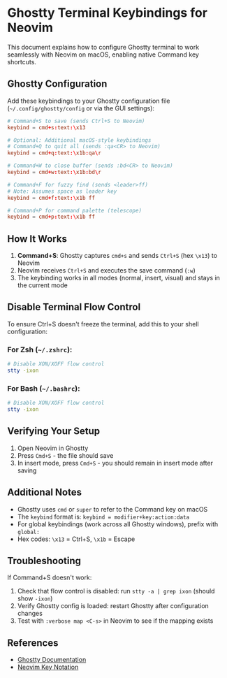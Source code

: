 # Ghostty Terminal Keybindings for Neovim

This document explains how to configure Ghostty terminal to work seamlessly with Neovim on macOS, enabling native Command key shortcuts.

## Ghostty Configuration

Add these keybindings to your Ghostty configuration file (`~/.config/ghostty/config` or via the GUI settings):

```toml
# Command+S to save (sends Ctrl+S to Neovim)
keybind = cmd+s:text:\x13

# Optional: Additional macOS-style keybindings
# Command+Q to quit all (sends :qa<CR> to Neovim)
keybind = cmd+q:text:\x1b:qa\r

# Command+W to close buffer (sends :bd<CR> to Neovim)
keybind = cmd+w:text:\x1b:bd\r

# Command+F for fuzzy find (sends <leader>ff)
# Note: Assumes space as leader key
keybind = cmd+f:text:\x1b ff

# Command+P for command palette (telescope)
keybind = cmd+p:text:\x1b ff
```

## How It Works

1. **Command+S**: Ghostty captures `cmd+s` and sends `Ctrl+S` (hex `\x13`) to Neovim
2. Neovim receives `Ctrl+S` and executes the save command (`:w`)
3. The keybinding works in all modes (normal, insert, visual) and stays in the current mode

## Disable Terminal Flow Control

To ensure Ctrl+S doesn't freeze the terminal, add this to your shell configuration:

### For Zsh (`~/.zshrc`):
```bash
# Disable XON/XOFF flow control
stty -ixon
```

### For Bash (`~/.bashrc`):
```bash
# Disable XON/XOFF flow control
stty -ixon
```

## Verifying Your Setup

1. Open Neovim in Ghostty
2. Press `Cmd+S` - the file should save
3. In insert mode, press `Cmd+S` - you should remain in insert mode after saving

## Additional Notes

- Ghostty uses `cmd` or `super` to refer to the Command key on macOS
- The `keybind` format is: `keybind = modifier+key:action:data`
- For global keybindings (work across all Ghostty windows), prefix with `global:`
- Hex codes: `\x13` = Ctrl+S, `\x1b` = Escape

## Troubleshooting

If Command+S doesn't work:
1. Check that flow control is disabled: run `stty -a | grep ixon` (should show `-ixon`)
2. Verify Ghostty config is loaded: restart Ghostty after configuration changes
3. Test with `:verbose map <C-s>` in Neovim to see if the mapping exists

## References

- [Ghostty Documentation](https://github.com/mitchellh/ghostty)
- [Neovim Key Notation](https://neovim.io/doc/user/intro.html#key-notation)